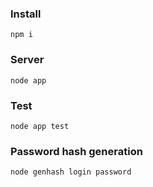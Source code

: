### Install

```
npm i
```

### Server

```
node app
```

### Test

```
node app test
```

### Password hash generation

```
node genhash login password
```